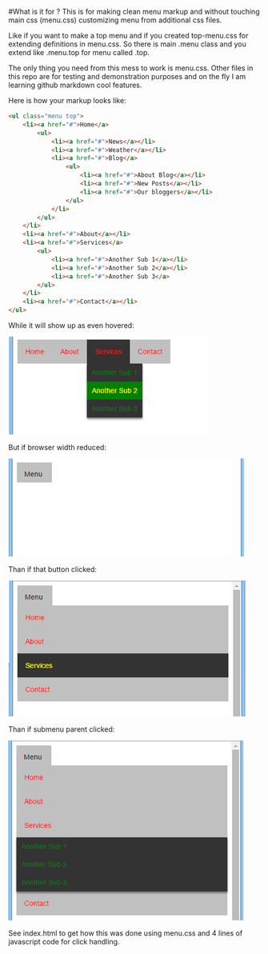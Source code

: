#What is it for ?
This is for making clean menu markup and without touching main css (menu.css) customizing menu from additional css files.

Like if you want to make a top menu and if you created top-menu.css for extending definitions in menu.css. So there is main .menu class and you extend like .menu.top for menu called .top.

The only thing you need from this mess to work is menu.css. Other files in this repo are for testing and demonstration purposes and on the fly I am learning github markdown cool features.

Here is how your markup looks like:
```html
<ul class="menu top">
	<li><a href="#">Home</a>
		<ul>
			<li><a href="#">News</a></li>
			<li><a href="#">Weather</a></li>
			<li><a href="#">Blog</a>
				<ul>
					<li><a href="#">About Blog</a></li>
					<li><a href="#">New Posts</a></li>
					<li><a href="#">Our bloggers</a></li>
				</ul>
			</li>
		</ul>
	</li>
	<li><a href="#">About</a></li>
	<li><a href="#">Services</a>
		<ul>
			<li><a href="#">Another Sub 1</a></li>
			<li><a href="#">Another Sub 2</a></li>
			<li><a href="#">Another Sub 3</a>
		</ul>
	</li>
	<li><a href="#">Contact</a></li>
</ul>
```
While it will show up as even hovered:

![](/images/menu1.png)

But if browser width reduced:

![](/images/menu2.png)

Than if that button clicked:

![](/images/menu3.png)

Than if submenu parent clicked:

![](/images/menu4.png)

See index.html to get how this was done using menu.css and 4 lines of javascript code for click handling.